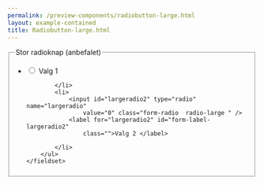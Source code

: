```yaml
--- 
permalink: /preview-components/radiobutton-large.html
layout: example-contained 
title: Radiobutton-large.html
---
```

<div class="form-group">
    <fieldset>
        <legend class="h5">Stor radioknap (anbefalet)</legend>
        <ul class="nobullet-list">
            <li>
                <input id="largeradio1" type="radio" name="largeradio"
                    value="1" class="form-radio  radio-large " />
                <label for="largeradio1" id="form-label-largeradio1"
                    class="">Valg 1 </label>

            </li>
            <li>
                <input id="largeradio2" type="radio" name="largeradio"
                    value="0" class="form-radio  radio-large " />
                <label for="largeradio2" id="form-label-largeradio2"
                    class="">Valg 2 </label>

            </li>
        </ul>
    </fieldset>
</div>